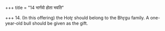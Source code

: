 +++
title = "14 भार्गवो होता भवति"

+++
14. (In this offering) the Hotr̥ should belong to the Bhr̥gu family. A one-year-old bull should be given as the gift.
